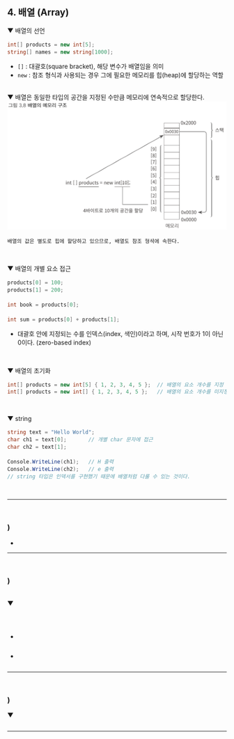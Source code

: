 ## 4. 배열 (Array)
▼ 배열의 선언
```csharp
int[] products = new int[5];
string[] names = new string[1000];
```
- `[]` : 대괄호(square bracket), 해당 변수가 배열임을 의미
- `new` : 참조 형식과 사용되는 경우 그에 필요한 메모리를 힙(heap)에 할당하는 역할

<br>
▼ 배열은 동일한 타입의 공간을 지정된 수만큼 메모리에 연속적으로 할당한다.

<img src="./Images/3_8.png" width="600"/>

```
배열의 값은 별도로 힙에 할당하고 있으므로, 배열도 참조 형셕에 속한다.
```
<br>

▼ 배열의 개별 요소 접근
```csharp
products[0] = 100;
products[1] = 200;

int book = products[0];

int sum = products[0] + products[1];
```
- 대괄호 안에 지정되는 수를 인덱스(index, 색인)이라고 하며, 시작 번호가 1이 아닌 0이다. (zero-based index)
<br>

▼ 배열의 초기화
```csharp
int[] products = new int[5] { 1, 2, 3, 4, 5 };  // 배열의 요소 개수를 지정
int[] products = new int[] { 1, 2, 3, 4, 5 };   // 배열의 요소 개수를 미지정
```
<br>

▼ string
```csharp
string text = "Hello World";
char ch1 = text[0];       // 개별 char 문자에 접근
char ch2 = text[1];

Console.WriteLine(ch1);   // H 출력
Console.WriteLine(ch2);   // e 출력
// string 타입은 인덱서를 구현했기 때문에 배열처럼 다룰 수 있는 것이다.
```
<br>

****
<br>

### ) 
> 
- 
****
<br>

### ) 
> 

<br>
▼ 

```csharp

```
<br>

- 
  
  ```csharp
  
  ```
  
  - 

  ```csharp
  
  ```

****
<br>

### ) 
> 

▼ 

```csharp
```

****
<br>
